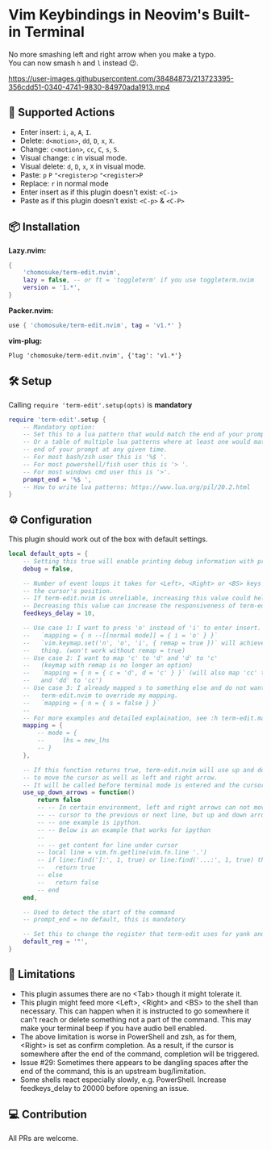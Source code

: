 # Vim Keybindings in Neovim's Built-in Terminal

No more smashing left and right arrow when you make a typo.\
You can now smash `h` and `l` instead 😉.

https://user-images.githubusercontent.com/38484873/213723395-356cdd51-0340-4741-9830-84970ada1913.mp4

## 💪 Supported Actions
- Enter insert: `i`, `a`, `A`, `I`.
- Delete: `d<motion>`, `dd`, `D`, `x`, `X`.
- Change: `c<motion>`, `cc`, `C`, `s`, `S`.
- Visual change: `c` in visual mode.
- Visual delete: `d`, `D`, `x`, `X` in visual mode.
- Paste: `p` `P` `"<register>p` `"<register>P`
- Replace: `r` in normal mode
- Enter insert as if this plugin doesn't exist: `<C-i>`
- Paste as if this plugin doesn't exist: `<C-p>` & `<C-P>`

## 📦 Installation
**Lazy.nvim:**
```lua
{
    'chomosuke/term-edit.nvim',
    lazy = false, -- or ft = 'toggleterm' if you use toggleterm.nvim
    version = '1.*',
}
```
**Packer.nvim:**
```lua
use { 'chomosuke/term-edit.nvim', tag = 'v1.*' }
```
**vim-plug:**
```vim
Plug 'chomosuke/term-edit.nvim', {'tag': 'v1.*'}
```

## 🛠️ Setup
Calling `require 'term-edit'.setup(opts)` is **mandatory**
```lua
require 'term-edit'.setup {
    -- Mandatory option:
    -- Set this to a lua pattern that would match the end of your prompt.
    -- Or a table of multiple lua patterns where at least one would match the
    -- end of your prompt at any given time.
    -- For most bash/zsh user this is '%$ '.
    -- For most powershell/fish user this is '> '.
    -- For most windows cmd user this is '>'.
    prompt_end = '%$ ',
    -- How to write lua patterns: https://www.lua.org/pil/20.2.html
}
```

## ⚙️ Configuration
This plugin should work out of the box with default settings.
```lua
local default_opts = {
    -- Setting this true will enable printing debug information with print()
    debug = false,

    -- Number of event loops it takes for <Left>, <Right> or <BS> keys to change
    -- the cursor's position.
    -- If term-edit.nvim is unreliable, increasing this value could help.
    -- Decreasing this value can increase the responsiveness of term-edit.nvim
    feedkeys_delay = 10,

    -- Use case 1: I want to press 'o' instead of 'i' to enter insert.
    --   `mapping = { n --[[normal mode]] = { i = 'o' } }`
    --   `vim.keymap.set('n', 'o', 'i', { remap = true })` will achieve the same
    --   thing. (won't work without remap = true)
    -- Use case 2: I want to map 'c' to 'd' and 'd' to 'c'
    --   (keymap with remap is no longer an option)
    --   `mapping = { n = { c = 'd', d = 'c' } }` (will also map 'cc' to 'dd'
    --   and 'dd' to 'cc')
    -- Use case 3: I already mapped s to something else and do not want
    --   term-edit.nvim to override my mapping.
    --   `mapping = { n = { s = false } }`
    --
    -- For more examples and detailed explaination, see :h term-edit.mapping
    mapping = {
        -- mode = {
        --     lhs = new_lhs
        -- }
    },

    -- If this function returns true, term-edit.nvim will use up and down arrow
    -- to move the cursor as well as left and right arrow.
    -- It will be called before terminal mode is entered and the cursor is moved.
    use_up_down_arrows = function()
        return false
        -- -- In certain environment, left and right arrows can not move the
        -- -- cursor to the previous or next line, but up and down arrows can,
        -- -- one example is ipython.
        -- -- Below is an example that works for ipython
        --
        -- -- get content for line under cursor
        -- local line = vim.fn.getline(vim.fn.line '.')
        -- if line:find(']:', 1, true) or line:find('...:', 1, true) then
        --   return true
        -- else
        --   return false
        -- end
    end,

    -- Used to detect the start of the command
    -- prompt_end = no default, this is mandatory

    -- Set this to change the register that term-edit uses for yank and put.
    default_reg = '"',
}
```

## 🚫 Limitations
- This plugin assumes there are no \<Tab\> though it might tolerate it.
- This plugin might feed more \<Left\>, \<Right\> and \<BS\> to the shell than
  necessary. This can happen when it is instructed to go somewhere it can't
  reach or delete something not a part of the command. This may make your
  terminal beep if you have audio bell enabled.
- The above limitation is worse in PowerShell and zsh, as for them, \<Right\> is
  set as confirm completion. As a result, if the cursor is somewhere after the
  end of the command, completion will be triggered.
- Issue #29: Sometimes there appears to be dangling spaces after the end of the
  command, this is an upstream bug/limitation.
- Some shells react especially slowly, e.g. PowerShell. Increase feedkeys_delay
  to 20000 before opening an issue.

## 💻 Contribution
All PRs are welcome.
